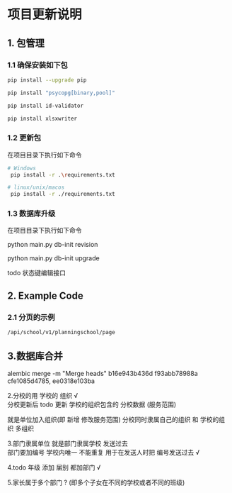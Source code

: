 # 项目更新说明

## 1. 包管理

### 1.1 确保安装如下包
```bash
pip install --upgrade pip

pip install "psycopg[binary,pool]"

pip install id-validator

pip install xlsxwriter

```

### 1.2 更新包

在项目目录下执行如下命令

```bash
# Windows
 pip install -r .\requirements.txt
```

```bash
# linux/unix/macos
 pip install -r ./requirements.txt
```

### 1.3 数据库升级

在项目目录下执行如下命令

python main.py db-init revision

python main.py db-init upgrade

todo  状态键编辑接口


## 2. Example Code

### 2.1 分页的示例

`/api/school/v1/planningschool/page`

## 3.数据库合并
alembic merge -m "Merge heads" b16e943b436d f93abb78988a
cfe1085d4785, ee0318e103ba





2.分校的用 学校的 组织 √   
分校更新后 todo    更新 学校的组织包含的 分校数据 (服务范围)


就是单位加入组织(即 新增  修改服务范围)
分校同时隶属自己的组织  和 学校的组织  多组织

3.部门隶属单位  就是部门隶属学校  发送过去  
部门要加编号  学校内唯一 不能重复  用于在发送人时把 编号发送过去 √


4.todo 年级 添加  届别 都加部门 √ 

5.家长属于多个部门 ? (即多个子女在不同的学校或者不同的班级)








